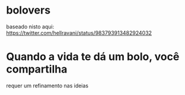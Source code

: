 # bolovers

baseado nisto aqui:
https://twitter.com/hellravani/status/983793913482924032

# Quando a vida te dá um bolo, você compartilha
requer um refinamento nas ideias

